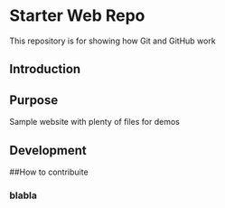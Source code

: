 # Starter Web Repo

This repository is for showing how Git and GitHub work

## Introduction

## Purpose

Sample website with plenty of files for demos


## Development

##How to contribuite

### blabla

